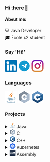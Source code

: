 ### Hi there 👋
#### About me:
:computer: Java Developer  
:mortar_board: École 42 student  

### Say 'Hi!'
[<img src='/contacts/linkedin.png' alt='linkedin' height='40'>](https://www.linkedin.com/in/aidar-dyuvarov-671917212/)
[<img src='/contacts/telegram.png' alt='telegram' height='40'>](https://t.me/dyuvarov)
[<img src='/contacts/inst.png' height='40'>](https://www.instagram.com/dyuvarov/)

### Languages
<img src='/languages_tools/java_512x512.png' alt='java' height='40'> <img src='/languages_tools/c_512x512.png' alt='c' height='40'> <img src='/languages_tools/cpp_512x512.png' alt='cpp' height='40'>

### Projects

<details><summary><img src='/languages_tools/java_512x512.png' alt='java' height='20'> Java</summary>

[VaccinationApp (Spring Boot App)](https://github.com/Dyuvarov/VaccinationApp)  
[Travelator (Telegram bot)](https://github.com/Dyuvarov/TravelatorBOT)  
[ClansGold (JakartaEE App)](https://github.com/Dyuvarov/ClansGold)  
[Text game](https://github.com/Dyuvarov/AlchemistConsoleGame)  
[Flights (Spring Boot web service)](https://github.com/Dyuvarov/Flights_Web_Service)    
</details>

<details><summary><img src='/languages_tools/c_512x512.png' alt='c' height='20'> C</summary>

[3D game](https://github.com/Dyuvarov/3D_game_C.git)  
[Dining philosophers](https://github.com/Dyuvarov/Dining-philosophers.git)  
[miniSHELL](https://github.com/Dyuvarov/minishell)   
</details>

<details><summary><img src='/languages_tools/cpp_512x512.png' alt='cpp' height='20'> C++</summary>

[IRC server](https://github.com/Dyuvarov/IRC_server)  
[STL containers implementation](https://github.com/Dyuvarov/CPP_Containers)

</details>

<details><summary><img src='/languages_tools/kuber_512x512.png' alt='kubernetes' height='20'> Kubernetes</summary>

[Services](https://github.com/Dyuvarov/Services)

</details>

<details><summary><img src='/languages_tools/assembler.png' alt='assembler' height='20'> Assembly</summary>

[library on assembler](https://github.com/Dyuvarov/Library_asm)

</details>
